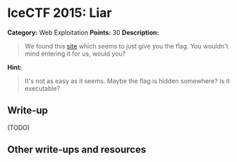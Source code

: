 # IceCTF 2015: Liar

**Category:** Web Exploitation
**Points:** 30
**Description:** 

> We found this <a target='_blank' href='/problem-static/stage1/web/liar/liar.html'>site</a> which seems to just give you the flag. You wouldn't mind entering it for us, would you?

**Hint:**

> It's not as easy as it seems. Maybe the flag is hidden somewhere? Is it executable?

## Write-up

(TODO)

## Other write-ups and resources


